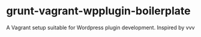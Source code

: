 # grunt-vagrant-wpplugin-boilerplate
A Vagrant setup suitable for Wordpress plugin development. Inspired by vvv

